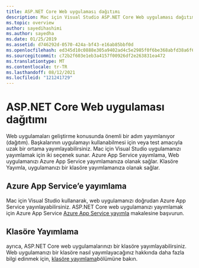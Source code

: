 ```yaml
---
title: ASP.NET Core Web uygulaması dağıtımı
description: Mac için Visual Studio ASP.NET Core Web uygulaması dağıtımı hakkında bilgiler.
ms.topic: overview
author: sayedihashimi
ms.author: sayedha
ms.date: 01/25/2019
ms.assetid: d746292d-0570-424a-bf43-e16ab85bbf0d
ms.openlocfilehash: ed345d10c0888e305a9402ad4c5e2985f0f6be368abfd38a6f6fead71db422cb
ms.sourcegitcommit: c72b2f603e1eb3a4157f00926df2e263831ea472
ms.translationtype: MT
ms.contentlocale: tr-TR
ms.lasthandoff: 08/12/2021
ms.locfileid: "121241729"
---
```

# <a name="aspnet-core-web-app-deployment"></a>ASP.NET Core Web uygulaması dağıtımı

Web uygulamaları geliştirme konusunda önemli bir adım yayımlanıyor (dağıtım). Başkalarının uygulamayı kullanabilmesi için veya test amacıyla uzak bir ortama yayımlayabilirsiniz. Mac için Visual Studio uygulamanızı yayımlamak için iki seçenek sunar. Azure App Service yayımlama, Web uygulamanızı Azure App Service yayımlamanıza olanak sağlar. Klasöre Yayımla, uygulamanızı bir klasöre yayımlamanıza olanak sağlar.

## <a name="publish-to-azure-app-service"></a>Azure App Service’e yayımlama

Mac için Visual Studio kullanarak, web uygulamanızı doğrudan Azure App Service yayınlayabilirsiniz. ASP.NET Core web uygulamanızı yayımlamak için Azure App Service [Azure App Service yayımla](publish-app-svc.md) makalesine başvurun.

## <a name="publish-to-folder"></a>Klasöre Yayımlama

ayrıca, ASP.NET Core web uygulamalarınızı bir klasöre yayımlayabilirsiniz. Web uygulamanızı bir klasöre nasıl yayımlayacağınız hakkında daha fazla bilgi edinmek için, [klasöre yayımlama](publish-folder.md)bölümüne bakın.